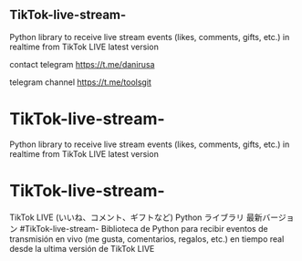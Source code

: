 ## TikTok-live-stream-
Python library to receive live stream events (likes, comments, gifts, etc.) in realtime from TikTok LIVE latest version

contact telegram https://t.me/danirusa

telegram channel https://t.me/toolsgit

# TikTok-live-stream-
Python library to receive live stream events (likes, comments, gifts, etc.) in realtime from TikTok LIVE latest version

# TikTok-live-stream-
TikTok LIVE (いいね、コメント、ギフトなど) Python ライブラリ 最新バージョン
#TikTok-live-stream-
Biblioteca de Python para recibir eventos de transmisión en vivo (me gusta, comentarios, regalos, etc.) en tiempo real desde la ultima versión de TikTok LIVE



 
